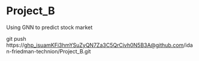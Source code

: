 # Project_B
Using GNN to predict stock market

git push https://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@github.com/idan-friedman-technion/Project_B.git

